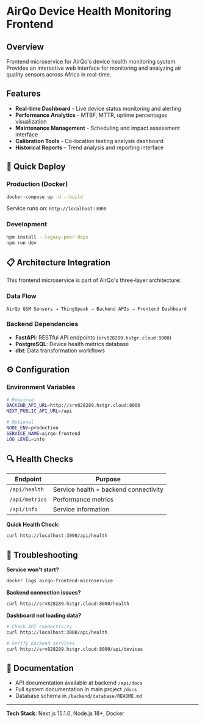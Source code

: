 # AirQo Device Health Monitoring Frontend

## Overview
Frontend microservice for AirQo's device health monitoring system. Provides an interactive web interface for monitoring and analyzing air quality sensors across Africa in real-time.

## Features
- **Real-time Dashboard** - Live device status monitoring and alerting
- **Performance Analytics** - MTBF, MTTR, uptime percentages visualization
- **Maintenance Management** - Scheduling and impact assessment interface
- **Calibration Tools** - Co-location testing analysis dashboard
- **Historical Reports** - Trend analysis and reporting interface

## 🚀 Quick Deploy

### Production (Docker)
```bash
docker-compose up -d --build
```
Service runs on: `http://localhost:3000`

### Development
```bash
npm install --legacy-peer-deps
npm run dev
```

## 📋 Architecture Integration

This frontend microservice is part of AirQo's three-layer architecture:

### Data Flow
```
AirQo GSM Sensors → ThingSpeak → Backend APIs → Frontend Dashboard
```

### Backend Dependencies
- **FastAPI**: RESTful API endpoints (`srv828289.hstgr.cloud:8000`)
- **PostgreSQL**: Device health metrics database
- **dbt**: Data transformation workflows

## ⚙️ Configuration

### Environment Variables
```bash
# Required
BACKEND_API_URL=http://srv828289.hstgr.cloud:8000
NEXT_PUBLIC_API_URL=/api

# Optional
NODE_ENV=production
SERVICE_NAME=airqo-frontend
LOG_LEVEL=info
```

## 🔍 Health Checks

| Endpoint | Purpose |
|----------|---------|
| `/api/health` | Service health + backend connectivity |
| `/api/metrics` | Performance metrics |
| `/api/info` | Service information |

**Quick Health Check:**
```bash
curl http://localhost:3000/api/health
```

## 🚨 Troubleshooting

**Service won't start?**
```bash
docker logs airqo-frontend-microservice
```

**Backend connection issues?**
```bash
curl http://srv828289.hstgr.cloud:8000/health
```

**Dashboard not loading data?**
```bash
# Check API connectivity
curl http://localhost:3000/api/health

# Verify backend services
curl http://srv828289.hstgr.cloud:8000/api/devices
```

## 📖 Documentation
- API documentation available at backend `/api/docs`
- Full system documentation in main project `/docs`
- Database schema in `/backend/database/README.md`

---

**Tech Stack**: Next.js 15.1.0, Node.js 18+, Docker